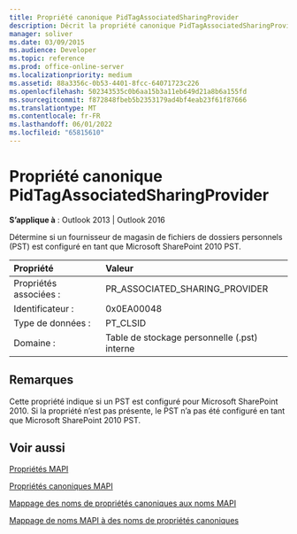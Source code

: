 ```yaml
---
title: Propriété canonique PidTagAssociatedSharingProvider
description: Décrit la propriété canonique PidTagAssociatedSharingProvider, qui détermine si un fournisseur de magasin PST est configuré en tant que Microsoft SharePoint 2010 PST.
manager: soliver
ms.date: 03/09/2015
ms.audience: Developer
ms.topic: reference
ms.prod: office-online-server
ms.localizationpriority: medium
ms.assetid: 88a3356c-0b53-4401-8fcc-64071723c226
ms.openlocfilehash: 502343535c0b6aa15b3a11eb649d21a8b6a155fd
ms.sourcegitcommit: f872848fbeb5b2353179ad4bf4eab23f61f87666
ms.translationtype: MT
ms.contentlocale: fr-FR
ms.lasthandoff: 06/01/2022
ms.locfileid: "65815610"
---
```

# <a name="pidtagassociatedsharingprovider-canonical-property"></a>Propriété canonique PidTagAssociatedSharingProvider

  
  
**S’applique à** : Outlook 2013 | Outlook 2016 
  
Détermine si un fournisseur de magasin de fichiers de dossiers personnels (PST) est configuré en tant que Microsoft SharePoint 2010 PST.
  
|Propriété|Valeur|
|:-----|:-----|
|Propriétés associées :  <br/> |PR_ASSOCIATED_SHARING_PROVIDER  <br/> |
|Identificateur :  <br/> |0x0EA00048  <br/> |
|Type de données :  <br/> |PT_CLSID  <br/> |
|Domaine :  <br/> |Table de stockage personnelle (.pst) interne  <br/> |
   
## <a name="remarks"></a>Remarques

Cette propriété indique si un PST est configuré pour Microsoft SharePoint 2010. Si la propriété n’est pas présente, le PST n’a pas été configuré en tant que Microsoft SharePoint 2010 PST.
  
## <a name="see-also"></a>Voir aussi



[Propriétés MAPI](mapi-properties.md)
  
[Propriétés canoniques MAPI](mapi-canonical-properties.md)
  
[Mappage des noms de propriétés canoniques aux noms MAPI](mapping-canonical-property-names-to-mapi-names.md)
  
[Mappage de noms MAPI à des noms de propriétés canoniques](mapping-mapi-names-to-canonical-property-names.md)

